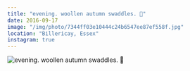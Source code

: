 ```yaml
---
title: "evening. woollen autumn swaddles. 🍂"
date: 2016-09-17
image: "/img/photo/7344ff03e10444c24b6547ee87ef558f.jpg"
location: "Billericay, Essex"
instagram: true
---
```


![evening. woollen autumn swaddles. 🍂](/img/photo/7344ff03e10444c24b6547ee87ef558f.jpg)
